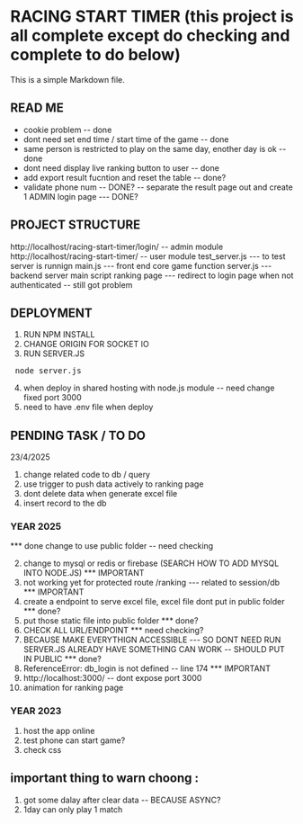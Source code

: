 # RACING START TIMER (this project is all complete except do checking and complete to do below)

This is a simple Markdown file.

## READ ME

- cookie problem -- done
- dont need set end time / start time of the game -- done
- same person is restricted to play on the same day, enother day is ok -- done
- dont need display live ranking button to user -- done
- add export result fucntion and reset the table -- done?
- validate phone num -- DONE?
  -- separate the result page out and create 1 ADMIN login page --- DONE?

## PROJECT STRUCTURE

http://localhost/racing-start-timer/login/ -- admin module
http://localhost/racing-start-timer/ -- user module
test_server.js --- to test server is runnign
main.js --- front end core game function
server.js --- backend server main script
ranking page --- redirect to login page when not authenticated -- still got problem

## DEPLOYMENT

1. RUN NPM INSTALL
2. CHANGE ORIGIN FOR SOCKET IO
3. RUN SERVER.JS
<pre> node server.js </pre>
4. when deploy in shared hosting with node.js module -- need change fixed port 3000
5. need to have .env file when deploy

## PENDING TASK / TO DO

23/4/2025

1. change related code to db / query
2. use trigger to push data actively to ranking page
3. dont delete data when generate excel file
4. insert record to the db

### YEAR 2025

\*\*\* done change to use public folder -- need checking

2. change to mysql or redis or firebase (SEARCH HOW TO ADD MYSQL INTO NODE.JS) \*\*\* IMPORTANT
3. not working yet for protected route /ranking --- related to session/db \*\*\* IMPORTANT
4. create a endpoint to serve excel file, excel file dont put in public folder \*\*\* done?
5. put those static file into public folder \*\*\* done?
6. CHECK ALL URL/ENDPOINT \*\*\* need checking?
7. BECAUSE MAKE EVERYTHIGN ACCESSIBLE --- SO DONT NEED RUN SERVER.JS ALREADY HAVE SOMETHING CAN WORK -- SHOULD PUT IN PUBLIC \*\*\* done?
8. ReferenceError: db_login is not defined -- line 174 \*\*\* IMPORTANT
9. http://localhost:3000/ -- dont expose port 3000
10. animation for ranking page

### YEAR 2023

1. host the app online
2. test phone can start game?
3. check css

## important thing to warn choong :

1. got some dalay after clear data -- BECAUSE ASYNC?
2. 1day can only play 1 match
